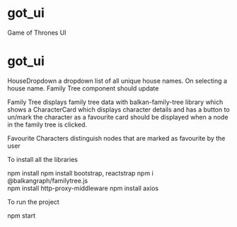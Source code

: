 # got_ui
Game of Thrones UI

# got_ui

HouseDropdown a dropdown list of all unique house names. On selecting a house name. Family Tree component should update

Family Tree displays family tree data with balkan-family-tree library which shows a CharacterCard which displays character details and has a button to un/mark the character as a favourite card should be displayed when a node in the family tree is clicked.

Favourite Characters distinguish nodes that are marked as favourite by the user

To install all the libraries 

npm install
npm install bootstrap, reactstrap
npm i @balkangraph/familytree.js  
npm install http-proxy-middleware 
npm install axios

To run the project 

npm start
